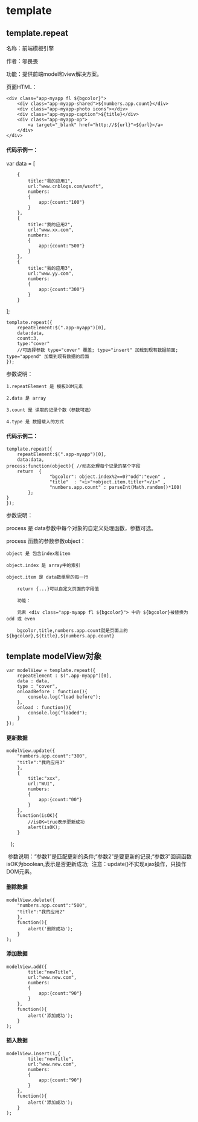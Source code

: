 # template
## template.repeat
名称：前端模板引擎

作者：邬畏畏

功能：提供前端model和view解决方案。

页面HTML：

    <div class="app-myapp fl ${bgcolor}">
        <div class="app-myapp-shared">${numbers.app.count}</div>
        <div class="app-myapp-photo icons"></div>
        <div class="app-myapp-caption">${title}</div>
        <div class="app-myapp-op">
            <a target="_blank" href="http://${url}">${url}</a>
        </div>
    </div>

#### 代码示例一：


var data = [

        {
        	title:"我的应用1",
            url:"www.cnblogs.com/wsoft",
        	numbers:
        	{
        		app:{count:"100"}
        	}
        },
        {
        	title:"我的应用2",
            url:"www.xx.com",
            numbers:
            {
                app:{count:"500"}
            }
        },
        {
        	title:"我的应用3",
            url:"www.yy.com",
            numbers:
            {
                app:{count:"300"}
            }
        }
];


    template.repeat({
        repeatElement:$(".app-myapp")[0],
        data:data,
        count:3,
        type:"cover"         
        //可选择参数 type="cover" 覆盖; type="insert" 加载到现有数据前面; type="append" 加载到现有数据的后面
    });


参数说明：

	1.repeatElement 是 模板DOM元素
  
	2.data 是 array

	3.count 是 读取的记录个数（参数可选）

	4.type 是 数据载入的方式



#### 代码示例二：

    template.repeat({
        repeatElement:$(".app-myapp")[0],
        data:data,
	process:function(object){ //动态处理每个记录的某个字段
		return  {
                    "bgcolor": object.index%2==0?"odd":"even" ,
                    "title"  : "<i>"+object.item.title+"</i>" ,
                    "numbers.app.count" : parseInt(Math.random()*100)
            };
	}
    });

参数说明：

process 是 data参数中每个对象的自定义处理函数，参数可选。

process	函数的参数参数object：

	object 是 包含index和item
	
	object.index 是 array中的索引
	
	object.item 是 data数组里的每一行
	
        return {...}可以自定义页面的字段值
        
        功能： 
        
        元素 <div class="app-myapp fl ${bgcolor}"> 中的 ${bgcolor}被替换为 odd 或 even
        
        bgcolor,title,numbers.app.count就是页面上的${bgcolor},${title},${numbers.app.count}
        
	
##  
## template modelView对象


    var modelView = template.repeat({
        repeatElement : $(".app-myapp")[0],
        data : data,
        type : "cover",
        onloadBefore : function(){
            console.log("load before");
        },
        onload : function(){
            console.log("loaded");
        }
    });



#### 更新数据

    modelView.update({
        "numbers.app.count":"300",
        "title":"我的应用3"
        },
        {
            title:"xxx",
            url:"WUI",
            numbers:
            {
                app:{count:"00"}
            }
        },
        function(isOK){
            //isOK=true表示更新成功
            alert(isOK);
        }
    );

  参数说明：“参数1”是匹配更新的条件;“参数2”是要更新的记录;“参数3”回调函数isOK为boolean,表示是否更新成功;
  注意：update()不实现ajax操作，只操作DOM元素。
    
#### 删除数据

    modelView.delete({
        "numbers.app.count":"500",
        "title":"我的应用2"
        },
        function(){
            alert('删除成功');
        }
    );


#### 添加数据

    modelView.add({
            title:"newTitle",
            url:"www.new.com",
            numbers:
            {
                app:{count:"90"}
            }
        },
        function(){
            alert('添加成功');
        }
    );


#### 插入数据

    modelView.insert(1,{
            title:"newTitle",
            url:"www.new.com",
            numbers:
            {
                app:{count:"90"}
            }
        },
        function(){
            alert('添加成功');
        }
    );
